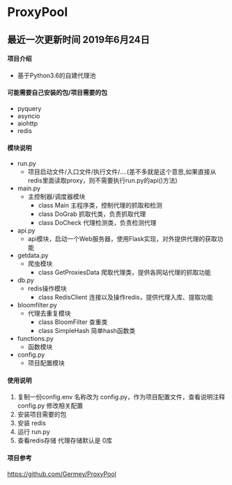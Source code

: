 # ProxyPool
## 最近一次更新时间 2019年6月24日
#### 项目介绍
- 基于Python3.6的自建代理池


#### 可能需要自己安装的包/项目需要的包
- pyquery
- asyncio
- aiohttp
- redis

#### 模块说明

- run.py
	- 项目启动文件/入口文件/执行文件/....(差不多就是这个意思,如果直接从redis里面读取proxy，则不需要执行run.py的api()方法)
- main.py
	- 主控制器/调度器模块
		- class Main 主程序类，控制代理的抓取和检测
		- class DoGrab 抓取代类，负责抓取代理
		- class DoCheck 代理检测类，负责检测代理
- api.py
	- api模块，启动一个Web服务器，使用Flask实现，对外提供代理的获取功能
- getdata.py
	- 爬虫模块
		- class GetProxiesData 爬取代理类，提供各网站代理的抓取功能
- db.py
	- redis操作模块
		- class RedisClient 连接以及操作redis，提供代理入库、提取功能
- bloomfilter.py
	- 代理去重复模块
		- class BloomFilter 查重类
		- class SimpleHash 简单hash函数类
- functions.py
	- 函数模块
- config.py
	- 项目配置模块

#### 使用说明

1. 复制一份config.env 名称改为 config.py，作为项目配置文件，查看说明注释 config.py 修改相关配置
2. 安装项目需要的包
3. 安装 redis
4. 运行 run.py
5. 查看redis存储 代理存储默认是 0库


#### 项目参考
https://github.com/Germey/ProxyPool
